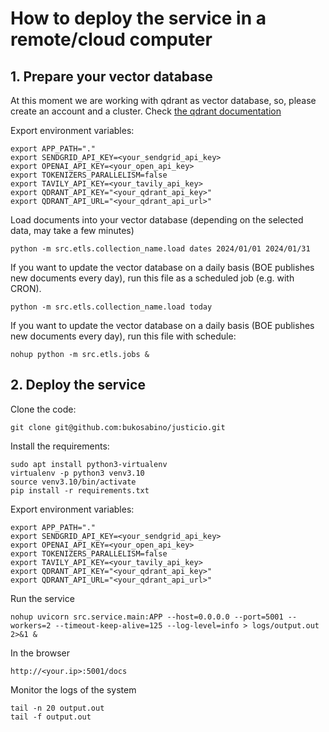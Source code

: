 # How to deploy the service in a remote/cloud computer

## 1. Prepare your vector database

At this moment we are working with qdrant as vector database, so, please create an account and a cluster. Check [the qdrant documentation](https://qdrant.tech/documentation/)

Export environment variables:

```
export APP_PATH="."
export SENDGRID_API_KEY=<your_sendgrid_api_key>
export OPENAI_API_KEY=<your_open_api_key>
export TOKENIZERS_PARALLELISM=false
export TAVILY_API_KEY=<your_tavily_api_key>
export QDRANT_API_KEY="<your_qdrant_api_key>"
export QDRANT_API_URL="<your_qdrant_api_url>"
```

Load documents into your vector database (depending on the selected data, may take a few minutes)

```
python -m src.etls.collection_name.load dates 2024/01/01 2024/01/31
```

If you want to update the vector database on a daily basis (BOE publishes new documents every day), run this file as a scheduled job (e.g. with CRON).

```
python -m src.etls.collection_name.load today
```

If you want to update the vector database on a daily basis (BOE publishes new documents every day), run this file with schedule:

```
nohup python -m src.etls.jobs &
```

## 2. Deploy the service

Clone the code:

```
git clone git@github.com:bukosabino/justicio.git
```

Install the requirements:

```
sudo apt install python3-virtualenv
virtualenv -p python3 venv3.10
source venv3.10/bin/activate
pip install -r requirements.txt
```

Export environment variables:

```
export APP_PATH="."
export SENDGRID_API_KEY=<your_sendgrid_api_key>
export OPENAI_API_KEY=<your_open_api_key>
export TOKENIZERS_PARALLELISM=false
export TAVILY_API_KEY=<your_tavily_api_key>
export QDRANT_API_KEY="<your_qdrant_api_key>"
export QDRANT_API_URL="<your_qdrant_api_url>"
```

Run the service

```
nohup uvicorn src.service.main:APP --host=0.0.0.0 --port=5001 --workers=2 --timeout-keep-alive=125 --log-level=info > logs/output.out 2>&1 &
```

In the browser

```
http://<your.ip>:5001/docs
```

Monitor the logs of the system

```
tail -n 20 output.out
tail -f output.out
```